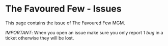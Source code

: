 # The Favoured Few - Issues
This page contains the issue of The Favoured Few MGM.


*IMPORTANT*: When you open an issue make sure you only report _1 bug_ in a ticket otherwise they will be lost.
